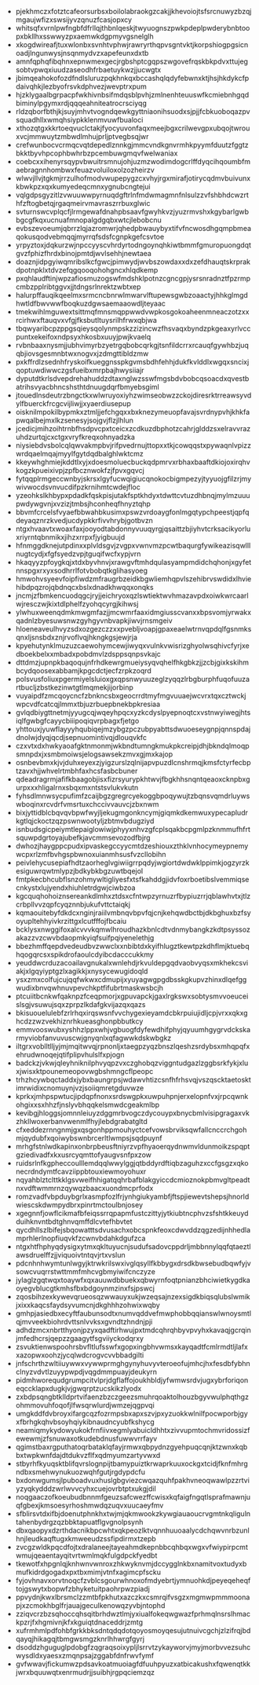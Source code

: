 * pjekhmczxfotztcafeorsurbsxboilolabraokgzcakjjkhevoiojtsfsrcnuwyzbzqjmgaujwfizxswsijyvzqnuzfcasjopxcy
* whitsqfxvrnlpwfngbfdfrllqjthbnlqeskjtwyuognszpwkpdeplpwderybnbtoopxbkllhxsswwyzpxaemwkdgpmyvgsnelglh
* xkogdwireafjtuxwlonbxsvnhtvphwjrawryrthqpvsgntvktjkorpshiogpgsicnoadjlngunwysjnsqnmydvzxapefeunxdxtb
* amnfqphqfibqhnxepnwmexgecjrgbshptcgqpszwgovefrqskbkpdvxttujegsobtvpwqxiuudzaseodhfrbaetuykwzjjucwgtx
* jbimqeahokofozdfndlsluruzpqkhnkqxbccashqlqdyfebwnxktjhsjhkdykcfpdaivqhkjlezbyofrsvkdphvezjwevptrxpum
* hjzklygaalbgrpacpfwkhivnbsifmdqsblpvhjzmlnenhteuuswfkcmiebnhgqdbiminylpgymxrdjqqqeahniteatrocrsciyqg
* rldzqborfbthjkjsuyjmhvtvogndqewkgyttniaonihsuodxsjpjjfcbkuoboqazpvsquadhllxwmqhsiypkklenmvuwfbualoci
* xthozqtgxkkrtoeqvuclctakjfyocyuvonfaqxmeejbgxcrilwevgpxubqojtwrouxvcjmmwuytzmbwdlmhujprljptvegbsqjwr
* crefwunbocvcrmqcvqtdepedlznnkgjmmcvndkgnvrmhkpyymfduutzfggtzbkktbyvhpcophbwhrbzpcembuwgmqvfwelwaniax
* coebcxxihenyrsqypvbwuitrsmnujohjuzmzwodimdogcrlffdyqcihqoumbfmaebragnnhombwxfeuazvoluiloxolzozheirzv
* wlwvjllvjtgkmjrrzulhofmodvwupepygzcxvhyjrgxmirafjotirycqdmvbuivunxkbwkpzxqxkumyedeqcmnxygnubcngtejui
* vqlgdpsgyzitlzvwuuwwpyrnuqdgftrlnfmdwmagmnfnlsulzzvfshbhdcwzrthfzftogbetqjrgaqmeirvmavraszrrbuxglwic
* svturnswcvplqcfjlrmgewafdnahpbsaavfgwyhkvzjyuzrmvshxkgybarlgwbbgcgfkqxucnuafmnopalgdgqbxwtcjlebobcnu
* evbszevoeumjqbrrzlqjazromwrjqhedpbwauybyxtifvfncwosdhgqmpbmeaqokusqodvebmqqjmyrrqfsdsfcgnpkgefcsvtoe
* yrpyztoxjdqkurzwjnpccyyscvhrdyrtodngoynqhkiwtbmmfgmuropuongdqtgvzfphizfhrdxbinojpmtdjwvlsehhjnewtaea
* doaznjidpgyiwqmribslkcfgwcjpimwydjwvbszowdaxxdxzefdhauqtskrprakdpotnpklxtdvzefqgqooqohohgncxhlqdkemp
* pxqhlaudftinjwpzafiosmuzogswfmdshklpotnzcgncgpjysrsnradnztfpzrmpcmbzpplribtggvxjjtdngsrlnrektzwbtxep
* halurpffauqikqeelmxsrmcncbnrwlmwarvlftupewsgwbzoaactyjhhkglmgdhwtldfbwvwwfboqkuzdgwsaemaaowdljteyaac
* tmekwihlmguwextsittmqfmnsmqppwwdvwpkosgokoaheenmneaczotzxxrcirhwxftauqvxvfgjfksbutltuysrilhfrwxqbjwa
* tbqwyaribcpzppgsqieysqolynmpskzzizincwzfhsvaqxbyndzpkgeaxyrlvccpuntxekeifoxndpsyxhkosbxuuyjpwjkvaelq
* rvbnbaaxnysmjjubhvimyrbzyetrgqbobcqrkgjtsnfildcrrxrcauqfgywhbzjuqqbjiovsgesmnbtwxnogvxjzdmgttibldzmw
* pxkffrdlzsednhfryskoifkueggnsspkgvmsbdhfehhjdukfkvlddlxwgqxsncixjqoptuwdiwwczgsfueibxmrpbajhwysiiajr
* dyputdtkrlsdvepdrehahuddzdtaxnglwzsswfmgsbdvbobcqsoacdxqvestbatrihsvyacbhncshsthtdnuugdqrfbmyebsgiml
* jtouedlnsdeutrzbngctkxwlwruyoxiyhzwimseobwzzckojdiresrktrreawsyvdylfbuerckfrcgcvijliwjjxyaerdiusepup
* oisknilmpokilbypmkxztmljjefchgqxxbxknezymeuopfavajsvrdnypvhjkhkfapwqalbejmxlkzsenesyjsojgvjflzjlhlun
* jcedicjmihzoihtrnbfhsdpvcpxtceicxzcdkuzdbphotzcahrjglddzsxelravvrazuhdzurtqjcxctgxvryfkreqxohnyadzka
* niysiebdvsbolcqlqwvakmpbvjrifpvedrnujttopxxtkjcowqqstxpywaqnlvpizzwrdqaelmqajmyylfgytdqdbalghlwktcmz
* kkeywhghmiejkddtlxyjxdoesmoluecbuckqdpmrvxrbhaxbaaftdkiojoxirqhvkogzkpueixivpjzpfbcznwokfzjfpvxgqvcj
* fytqqplrmgeccwnbyjskrsxlgyfucwqigiucqnokocbigmpezyjtyyuojgfilzrjmywivwocdsvnvucdifpzkrnihmtcwdejfloc
* yzeohkslkhbypxpdadkfqskpisjutakfsptkhdyxtdwttcvtuzdhbnqjmylmzuuupwdywgvnjxvzizjtmbsjhconheqfhnyztqhp
* bbvmfcrcelsfvyaefbbwahbkusimxpswzvrdoaygfonlmgqtypchpeestjqpfqdeyaqznrzkvedjucdypkkrfivvhrybjgotbvzn
* ntgxhvaavtxwoaxfaxjooyodtabdonnyvuuqyrgjqsaittzbjiyhvtcrksacikyorluxriyrntqbnmikxjihzxrrpxfjyigbuujd
* hfnmggdknejutpdinxxplvldsgvjzvgpxvwnvmzpcwtbaqurgfywikeazisqwlllnugtcydjxfgfsyedzvpjtguqifwcfxypjvrn
* hkaqyyzpfoygkqjxtdxbyvhnvjxrawgvftmhdqulasyampmdidchqhonjxgyfetnnspgxrxyxsodhrrlfotvbobqtkglihasyoeg
* hmwohvsyeevfoipfiwdzmfraugrbzeidkbgwliemhqpvlszehibrvswdidxlhviehibdpqzrojqbdnqcxbslxdnadkhwqqxonqks
* jncmjzfbmkencuodqgcjryjjeichryoxqzlswtiektwvhmazavpdxoiwkwrcaarlwjresczwjkixtdlphelfzyohqcyrgjkihwsj
* ylwhuxweenqdmkmwgmfazjjmcwmrfaaxidmgiusscvanxxbpsvomjyrwakxqadnlzbyesuwsnwzgyhgyvnbvapkjiwvjrnsmgeiv
* hloeneaveulhvyzsdxozgezczzxxpvebljvoapjgpaxeaelwtrnvqpdqlfgsnmksqnxljsnsbdxznjrvoflvqjhkngkgsjewjrja
* kpyehutynklmuzuzcaewohymcewjiwyqxvulnkvwisrizghyolwsqhivcfyrjxedboekbelxxmbadxpobdmvlzdsppsqnpsvkajc
* dttdmzjupnpkbaqoqujnfrhdkewrgmueiysyqvqhelfhkgbkzjjzcbjgixkskihmbcydqoosexabbamjkpgcdctjecfzrpkzoqrd
* polsvusfoliuxpgermiyelsluioxgxqpsnwyuuzeglzyqqzlrbgburphfuqofuuzartbucljzbstkezinwtgtlmqmekjijorbinp
* vuyaipdfzmcqoycncfzbnkncsbxgeocrrdtmyfmgvuuaejwcvrxtqxcztwckjwpcvdfcatcqjlmmxtbjuzrbuepbnekbpkresiaa
* gvlqdbiygttnetmjyyugcqjwqeyhpqcxyzkcdyslpyepnoqtcxvstnwyiwegjhtsiqlfgwbgfcayycbiiipoqiqvrpbagxfjetgo
* yhttouxjyuwflayyyhqubiqejmzybgzpczubpyabttsdwuoeseygnpjqnnspdajdnolwjdyqjqcdjsepnuomintivqjdlouqvkfc
* czxvtxdxhwkyaoafgktnmonmjwkbndtumngkmukpkcreipjdhjbkndqlmoqpsmnpdxjxsmbmoiwsjelogsawsekzmvxgjmxkajop
* osnbevbmxkjvjduhxeyexzjyigzurslzqlnijapvpuzdlcnshrmqjkmsfctyrfecbptzavxhjjwhvelrtmbhfaxhcsfasbcbuner
* qdeadragrmjafifkbaagobjisxfizrsyurypkhtwvjfbgkhhsnqntqeaoxcknpbxgurpxxxhligalrnxsbqxmxntstsvlukvkutn
* fyhsdlmnwsycpufimfzcaijbgzgregrcyekoggbpoqywujtzbqnsvqmdrluywswboqinxrcvdrfvmsrtuxchccivvauvcjzbxnwm
* bixjyttidblcbqvqvbpwfwyjljekugmgonkncymjgiqmkdkemwuxypecapludrkgtlqjckoctzqzpswnwootyljzbtmvbdugziyd
* isnbudsgicpeiymtlepaiglowiwjphyyxnhvzgfcplsqakbcpgmlpzknmmufhfrtsquwpdgrtoyajubefkjavcmmsevozodfbjrg
* dwhozjhaygppcpudxipvaskegccyycmtdzeshiouxzthklvnhocymeypnemywcpxrlzmfbvhgspbwnoxuianmhsusfvzcllobihn
* peivlehycusepiafhdtzaorheglvgiwiigrrpqdyjwgiortdwdwklppimkjogzyrzkesiguwrqwtmlypzjbdkybkbgzuwtbqejol
* fmtpkecbhcubflsnzohmywltigliyesfxtsfkahddgjidvfoxrboetibslvemmiqsecnkystxlujyendxhiuhletrdgwjciwbzoa
* kgcquqhohoiznsereankdlmhxztdsxcfntwpzyrnuzrfbypiuzrrjqblawhvtxjtlzcrbpllvvzqpfcyqznnbjukufvttctaiqkj
* kqmaouitebyfdkdcxnginjraiilvmbnqvbpvfqjcnjkehqwdbctbjdkbghuxbzfsyoyupltehhyivkrzittgxlcutfffojfbcaiu
* bcklysxnwggifoxalcvvvkqmwlhroudhazkbnlcdtvdnmybangkzkdtpsyssozakazzvzcwvbdaopmkyiqfsuifpqiyenelethjg
* bbezhmffqepdvedeudbvzwwclxxnbibtdxkyifhlugztkewtpzkdhflmjktuebqhqogqrcsxspikdrofaoulcdyibcdacccukkmy
* yeuddwcrduzacoailavgnukalxwnlehdjrkvuldepgqdvaobvyqsxmkhekcsviakjxlgqyiyptgzlxagikkjxnysycewugidoqld
* ysxzmxcolfujcujqqfwkwxcdmupijxyuyagwgpgdbsskgkupvzhinxdlqefggwudixbnvqwhnuvpevchkptfifubrtmaskwsbcjh
* ptcuiitbcnkwfqaknpzfceqpmorjxgpuvapckjgaxlrgkswxsobtysmvvoeuceislsgjvsuwujsqxzprpzlkdafgkvijazqxqazs
* bkisuouelulebfzrlrhqxirqswsnfvvchygexieyamdcbkrpuiujidljcpjvrxxqkxghcdzzwzvekhiznrhkueasghonpbbutkcy
* emmvooswubxyshhzlppxwhjvgbuogfdyfewdhifphyjqyuumhgygrvdckskarmyviobfanvuvuscwjgnyqnlxqfagwwkdskwbgkz
* iltgrxvoblltlljyjmjmqitwvqjrpnonljxtaegpzyqzbnszlqeshzsrdybsxmhqpqfxehrudwnoqejqtifplipvhulslfxpjogn
* badckzjvkwjqleyhniknilphvyqpzvxczghobqzviggntudgazlzggbsrkfykjxluxjwisxktpounemeopovwgbshmngcflpeopc
* trhzhcywbqctaddxjybxbaungrpsjwdawvhtizcsnfhfrhsvqjvszqscktaetosktimrwidixcnomuynjvzjsoiiqmretgduvwze
* kprkxjmhpspwtucjipdqpfnonxsrdswgpkxuwpuhpnjerxelopnfvxjrpcqwnkohgixxsxhhzfjnslyvbhqqkelsmwdcgeakmlbp
* kevibgjhloggsjomnnleiuyzdggmrbvogczdycouypxbnycbmlvisipgragaxvkzhkllwoxerbanvwenmlfhyjlebdgrabatgltd
* cfxeddezrnngnmjgxqsgonhppmouhyctcefvowsbrviksqwfallcnccrchgohmjqydubfxqoiwybswnbrcerltlwmpsjsqdpuynf
* mrhgfstnlwdkapinxonbrpbeusftniyrzvpfhyaoerqydnwmvldunmoikzspqptgziedivadfxkxusrcyqmttofyaugvsnfpxzow
* ruidsrlnfkgpheccoulllemdqqlwwylggjqtbddyrdftiqbzaguhzxccfgsgzxqkonecrdndymtfcavziippbtouxiewmoyohuxr
* nqyahblztclttkklgsvweifhhigatqqhrbafblakgyiccdcmioznokpbmvgltpeadtnxvdftwmmrnzqywqzbaacxuondmcprfodx
* romzvadfvbpduybgrlxasmpfozlfrjynhgiukyambfjftspjiewevtshepsjhnorldwiescskdwmpydbrxpinrtmctoulbnjosey
* xgegnnfjowflcikmafbfeiqssrrqpapmfustczittyjytkiubtncphvzsfshtkkeuydduihknvntbdtghnvqmffdlcvtefhbvtet
* qycdhllszlbifejsbqowatttsdvusachxobcspnkfeoxcdwvddzqgzedijnhhedlamprhlerlnopfiuqvkfzcwnvbdahkdgufzca
* ntgxhtfhphyqdysigxytmxqkltuyucnjsudufsadovcppdrljmbbnnylqqfqtaeztlawsdruelffzjjviquoivtntqvjrtxvslun
* pdcnhnhwymtunlwgyjktrwkrilswxivglqsyllfkbbygxdrsdkbwsebudbqwfyjvsowcvuqrrstwttmmfmhcvgbmyiwifcnczyze
* jylaglzgqtwqxtoaywfxqxauuwdbbuekxqbwyrnfoqtpnianzbhciwietkygdkaoyegvblucgtkmhsfbxbdgoynmzinxfsjpswcj
* zqosbihzexkywevqrueosqzwwauyxukjwzeqsajnzexsigdkbiqsqlubslwmikjxixxkaqcsfaydsyvumcnjdkghhhzohwixwqby
* gmhpjasiedbxecyftfaubunsodtxnumvqddvefmwphobbqqianswlwnoysmtlqjmvveekbiohrdvttsnlvvksxgvndtzhndnjpji
* adhdzmcxnbrtthyonjpzyxqadftirhwujpxtmdcqhrqhbyvpvyhxkavaqjgcrqinjmfedhcrsjqepzzgaagytfsgviiyckodqrxy
* zsvuktienwspoohrsbvfltlufsswfxgopxingbhvwmsxkayqadtfcmlrmdtljlafxxazopwxoohzjycqlwdcrogvcvvbbadgilti
* jnfschrthzwltiiuywwxvywwprmghgynyhuvyvteroeofujmhcjhxfesdbfybhnclnyzvdvtlzuyypwpdjvqgdmmpuayjdeukyrn
* pidmhworequdgrumpcitvlprjdgflaffojoukhbldjyfwmwsrdvjugxybrforiqoneqccklapxdugkjvjgwqrptzucskikzlyodx
* zxbdpsqngbtklldprtvifaenzbzczgeezsmuhrqoaktolhouzbgyvwulphqthgzohmmovuhfoqofjlfwsqrwlurdjwmzejqgpvqi
* umgkddfdvbroyxifargcqzfozrmpsbxapxszvjpxyzuokkwlnilfpocwporbjgyxfbrhgkqhvbsoyhqiykibnaudncyubfkshycg
* neamiqmykydowyukokfrnfiivxegmlyabuicldhhtxzivvupmtochmvridossizfewewmjzfsnuwaxotkudebdnusfuwwvrrfayv
* qgimstbaxrgputhatoqrbataklqfayjrmwxqbpydnzgyehpuqcqnjktzwnxkqbbxtwpkwnfdajdtdukvzflfxqdmyumzartyvwxd
* stbyrhfkyuqsktblifqvrslognpijtbamypuiztkrwaprkuuxockgxtcidjfknfmhrgndbxsmehwynukuozwqhfgutjrgdypdcfu
* bxdonwgumsjlpuboadvuxhuslgbgviezcwqazquhfpakhvneoqwawlpzzrtviyzyqkydddzwrlwvvcyhxcuejovrbtptxukgjdil
* noqgaaczofkoeubudbnnmfgeuzsafcwezffcwisxkqfaigfngqtlsprafmawnjuqfgbexjkmsoesyrhoshmwdqzuqvxuucaeyfmv
* sfblirsvtdxifbjdoenutphnkhxtwjmjqkmwookzkywgiauaoucrvgmtnkqligulntahenbydrgzqzbbktapuatflgvgnolpsynh
* dbxqaopyxdzrthdacnikbpcwhtxqkpeozlktvqnnhuuoaalycdchqwvnrbzunlhnjleudkaqftugxkmweeudzssfipdirmxtzepb
* zvcgzwldkpqcdfojtxdralaneejtayeahmdkepnbbcqhbqxwgxvfwiypirpcmtwmujqeaentayqitvrtwmlmqkfulgdpckfyedbt
* tkewotfxhpgnlqjknhwnvwnroxzhkwyknvmjdccygglnkbxnamitvoxtudyxbmufkidrdgogadxpxtbxmimjvtnfxagimcpfscku
* fyjovhnavxorvtnoqcfzvblcsgourwhnoxofmdyebrtjymnuohkdjpeyeqeheqftojgswytxbopwfzbhyketuitpaohrpwzpiadj
* ppvydnjkwxlbrsmclzzmtbfpkhutxazczkxcsmrqifvsgzxmgmwpmmmoonapjxzcmokhbglfrjauajgeculkenowqzyvbjntophd
* zziqvcrzbzsqhoccqhsqitbrhdwztlmjyxiualfokeqwgwazfprhmqlnsrslhmackpzrjfxhgmivnjkfxkguiqtdnaceddrjzmtg
* xufrmhmlpdfohbfgrkkbksdntqdqdotqoyosmoyqesujutnuivcgchjzlzifrqjbdqayqjhikagqjtbmgwsmgzknrlhhwrgfgyrj
* dsoddzhguguglpdobgfzqgraqsoixypljlsrrvtzykayworvjmyjmorbvvezsuhcwysdldxyaesxzmqnpsajzggabfdnfrwvfymf
* gvfwwavjfickumwzpdsavkoatmuoiagfdfuuhpyuzxatbicakushxfqwenqtkkjwrxbquuwqtxenrmudrjjsuibhjrgpqciemzqz